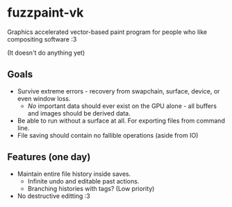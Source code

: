 # fuzzpaint-vk

Graphics accelerated vector-based paint program for people who like compositing software :3

(It doesn't do anything yet)

## Goals
 * Survive extreme errors - recovery from swapchain, surface, device, or even window loss.
   * *No* important data should ever exist on the GPU alone - all buffers and images should be derived data.
 * Be able to run without a surface at all. For exporting files from command line.
 * File saving should contain no fallible operations (aside from IO)

## Features (one day)
 * Maintain entire file history inside saves.
    * Infinite undo and editable past actions.
    * Branching histories with tags? (Low priority)
 * No destructive editting :3